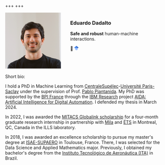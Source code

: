 +++
+++

<div style="display: flex; ">
  <div>
    <img src="/eduardo_headshot_1.jpg" alt="Profile picture" style="max-width: 180px; max-height: 180px; margin-right: 30px;">
  </div>
  <div>
    <h3>Eduardo Dadalto</h3>
    <p><strong>Safe and robust</strong> human-machine interactions.</p>
    <nav>
        <a href="https://linkedin.com/in/edadaltocg/" target="_blank" title="LinkedIn"><i
        class="fab fa-linkedin" title="LinkedIn"></i></a>
        <a href="https://github.com/edadaltocg/" target="_blank" title="Github"><i class="fab fa-github"
        title="Github"></i></a>
        <a href="https://huggingface.co/edadaltocg" target="_blank" style="justify-content: center; align-items: center; text-decoration: none;">
          <span>🤗</span>
        </a>
        <a href="https://scholar.google.com/citations?user=ImL09qAAAAAJ" target="_blank" style="justify-content: center; align-items: center; text-decoration: none;">
<i><svg width="1em" height="1em"  xmlns="http://www.w3.org/2000/svg" viewBox="0 0 512 512"><path fill="#4285f4" d="M256 411.12L0 202.667 256 0z"/><path fill="#356ac3" d="M256 411.12l256-208.453L256 0z"/><circle fill="#a0c3ff" cx="256" cy="362.667" r="149.333"/><path fill="#76a7fa" d="M121.037 298.667c23.968-50.453 75.392-85.334 134.963-85.334s110.995 34.881 134.963 85.334H121.037z"/></svg></i>
        </a>
    </nav>

  </div>
</div>

Short bio:

<p>I hold a PhD in Machine Learning from  <a href="https://www.centralesupelec.fr/">CentraleSupélec</a>-<a href="https://www.universite-paris-saclay.fr/">Université Paris-Saclay</a> under the supervision of Prof. <a href="http://webpages.lss.supelec.fr/perso/pablo.piantanida/Welcome.html">Pablo Piantanida</a>. My PhD was supported by the <a href="https://www.bpifrance.com/">BPI France</a> through the <a href="https://research.ibm.com/">IBM Research</a> project <a href="https://www.universite-paris-saclay.fr/en/news/artificial-intelligence-digital-automation-aida-promising-joint-public-private-project-ai">AIDA: Artificial Intelligence for Digital Automation</a>. I defended my thesis in March 2024.</p>

In 2022, I was awarded the [MITACS Globalink scholarship](https://www.mitacs.ca/en/programs/globalink) for a four-month graduate research internship in partnership with [Mila](https://mila.quebec/en/) and [ÉTS](https://www.etsmtl.ca/) in Montreal, QC, Canada in the ILLS laboratory.

In 2018, I was awarded an excellence scholarship to pursue my master's degree at [ISAE-SUPAERO](https://www.isae-supaero.fr/en/) in Toulouse, France. There, I was selected for the Data Science and Applied Mathematics major. Previously, I obtained my bachelor's degree from the [Instituto Tecnológico de Aeronáutica (ITA)](https://ita.br/) in Brazil.
